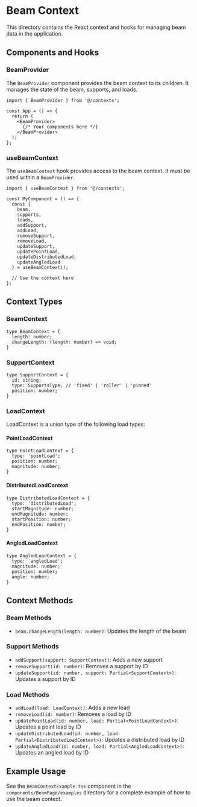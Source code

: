 # Beam Context

This directory contains the React context and hooks for managing beam data in the application.

## Components and Hooks

### BeamProvider

The `BeamProvider` component provides the beam context to its children. It manages the state of the beam, supports, and loads.

```tsx
import { BeamProvider } from '@/contexts';

const App = () => {
  return (
    <BeamProvider>
      {/* Your components here */}
    </BeamProvider>
  );
};
```

### useBeamContext

The `useBeamContext` hook provides access to the beam context. It must be used within a `BeamProvider`.

```tsx
import { useBeamContext } from '@/contexts';

const MyComponent = () => {
  const {
    beam,
    supports,
    loads,
    addSupport,
    addLoad,
    removeSupport,
    removeLoad,
    updateSupport,
    updatePointLoad,
    updateDistributedLoad,
    updateAngledLoad
  } = useBeamContext();

  // Use the context here
};
```

## Context Types

### BeamContext

```tsx
type BeamContext = {
  length: number;
  changeLength: (length: number) => void;
}
```

### SupportContext

```tsx
type SupportContext = {
  id: string;
  type: SupportsType; // 'fixed' | 'roller' | 'pinned'
  position: number;
}
```

### LoadContext

LoadContext is a union type of the following load types:

#### PointLoadContext

```tsx
type PointLoadContext = {
  type: 'pointLoad';
  position: number;
  magnitude: number;
}
```

#### DistributedLoadContext

```tsx
type DistributedLoadContext = {
  type: 'distributedLoad';
  startMagnitude: number;
  endMagnitude: number;
  startPosition: number;
  endPosition: number;
}
```

#### AngledLoadContext

```tsx
type AngledLoadContext = {
  type: 'angledLoad';
  magnitude: number;
  position: number;
  angle: number;
}
```

## Context Methods

### Beam Methods

- `beam.changeLength(length: number)`: Updates the length of the beam

### Support Methods

- `addSupport(support: SupportContext)`: Adds a new support
- `removeSupport(id: number)`: Removes a support by ID
- `updateSupport(id: number, support: Partial<SupportContext>)`: Updates a support by ID

### Load Methods

- `addLoad(load: LoadContext)`: Adds a new load
- `removeLoad(id: number)`: Removes a load by ID
- `updatePointLoad(id: number, load: Partial<PointLoadContext>)`: Updates a point load by ID
- `updateDistributedLoad(id: number, load: Partial<DistributedLoadContext>)`: Updates a distributed load by ID
- `updateAngledLoad(id: number, load: Partial<AngledLoadContext>)`: Updates an angled load by ID

## Example Usage

See the `BeamContextExample.tsx` component in the `components/BeamPage/examples` directory for a complete example of how to use the beam context.